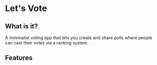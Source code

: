 # Let's Vote

## What is it?

A minimalist voting app that lets you create and share polls where people can cast their votes via a ranking system.

## Features
